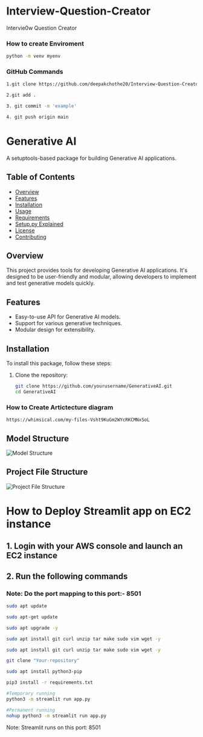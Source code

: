 # Interview-Question-Creator
Intervie0w Question Creator

### How to create Enviroment
``` bash
python -m venv myenv
```

### GitHub Commands

```bash
1.git clone https://github.com/deepakchothe20/Interview-Question-Creator.git

2.git add .

3. git commit -m 'example'

4. git push origin main           
```

# Generative AI

A setuptools-based package for building Generative AI applications.

## Table of Contents

- [Overview](#overview)
- [Features](#features)
- [Installation](#installation)
- [Usage](#usage)
- [Requirements](#requirements)
- [Setup.py Explained](#setup-py-explained)
- [License](#license)
- [Contributing](#contributing)

## Overview

This project provides tools for developing Generative AI applications. It's designed to be user-friendly and modular, allowing developers to implement and test generative models quickly.

## Features

- Easy-to-use API for Generative AI models.
- Support for various generative techniques.
- Modular design for extensibility.

## Installation

To install this package, follow these steps:

1. Clone the repository:

   ```bash
   git clone https://github.com/yourusername/GenerativeAI.git
   cd GenerativeAI

### How to Create Artictecture diagram 
``` https://whimsical.com/my-files-Vsht9KuGm2WYcRKCMNxSoL ```

## Model Structure

<img src="image/Model Structure.png" alt="Model Structure">

## Project File Structure
<img src="image/Project File Structure.png" alt="Project File Structure">

# How to Deploy Streamlit app on EC2 instance

## 1. Login with your AWS console and launch an EC2 instance

## 2. Run the following commands

### Note: Do the port mapping to this port:- 8501

```bash
sudo apt update
```

```bash
sudo apt-get update
```

```bash
sudo apt upgrade -y
```

```bash
sudo apt install git curl unzip tar make sudo vim wget -y
```

```bash
sudo apt install git curl unzip tar make sudo vim wget -y
```

```bash
git clone "Your-repository"
```

```bash
sudo apt install python3-pip
```

```bash
pip3 install -r requirements.txt
```

```bash
#Temporary running
python3 -m streamlit run app.py
```

```bash
#Permanent running
nohup python3 -m streamlit run app.py
```

Note: Streamlit runs on this port: 8501



